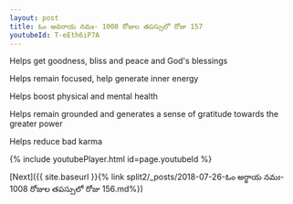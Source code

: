 ```yaml
---
layout: post
title: ఓం అవరాయ నమః- 1008 రోజుల తపస్సులో రోజు 157
youtubeId: T-eEth6iP7A
---
```

 
 
Helps get goodness, bliss and peace and God's blessings
 
Helps remain focused, help generate inner energy 
 
Helps boost physical and mental health 
 
Helps remain grounded and generates a sense of gratitude towards the greater power 
 
Helps reduce bad karma
 
 
 
 


{% include youtubePlayer.html id=page.youtubeId %}
 
[Next]({{ site.baseurl }}{% link  split2/_posts/2018-07-26-ఓం అర్థాయ నమః- 1008 రోజుల తపస్సులో రోజు 156.md%})
 

